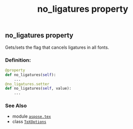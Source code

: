 ﻿---
title: no_ligatures property
second_title: Aspose.TeX for Python via .NET API References
description: 
type: docs
weight: 100
url: /python-net/aspose.tex/texoptions/no_ligatures/
is_root: false
---

## no_ligatures property


Gets/sets the flag that cancels ligatures in all fonts.
### Definition:
```python
@property
def no_ligatures(self):
    ...
@no_ligatures.setter
def no_ligatures(self, value):
    ...
```

### See Also
* module [`aspose.tex`](../../)
* class [`TeXOptions`](/tex/python-net/aspose.tex/texoptions)
